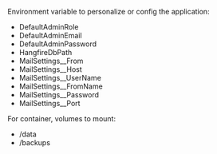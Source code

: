 Environment variable to personalize or config the application:
- DefaultAdminRole
- DefaultAdminEmail
- DefaultAdminPassword
- HangfireDbPath
- MailSettings__From
- MailSettings__Host
- MailSettings__UserName
- MailSettings__FromName
- MailSettings__Password
- MailSettings__Port

For container, volumes to mount:
- /data
- /backups